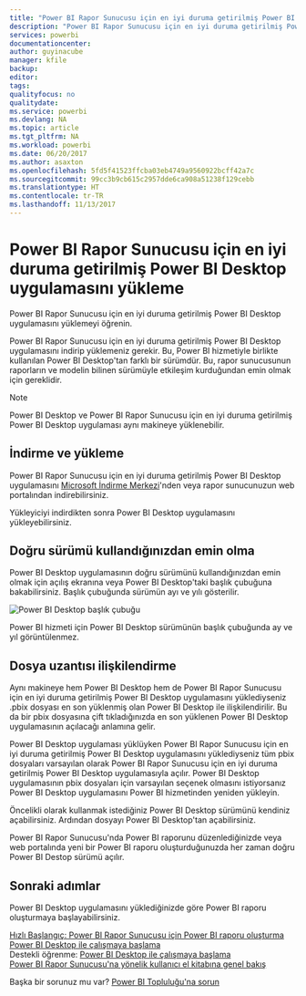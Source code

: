 ```yaml
---
title: "Power BI Rapor Sunucusu için en iyi duruma getirilmiş Power BI Desktop uygulamasını yükleme"
description: "Power BI Rapor Sunucusu için en iyi duruma getirilmiş Power BI Desktop uygulamasını yüklemeyi öğrenin"
services: powerbi
documentationcenter: 
author: guyinacube
manager: kfile
backup: 
editor: 
tags: 
qualityfocus: no
qualitydate: 
ms.service: powerbi
ms.devlang: NA
ms.topic: article
ms.tgt_pltfrm: NA
ms.workload: powerbi
ms.date: 06/20/2017
ms.author: asaxton
ms.openlocfilehash: 5fd5f41523ffcba03eb4749a9560922bcff42a7c
ms.sourcegitcommit: 99cc3b9cb615c2957dde6ca908a51238f129cebb
ms.translationtype: HT
ms.contentlocale: tr-TR
ms.lasthandoff: 11/13/2017
---
```

# <a name="install-power-bi-desktop-optimized-for-power-bi-report-server"></a>Power BI Rapor Sunucusu için en iyi duruma getirilmiş Power BI Desktop uygulamasını yükleme
Power BI Rapor Sunucusu için en iyi duruma getirilmiş Power BI Desktop uygulamasını yüklemeyi öğrenin.

Power BI Rapor Sunucusu için en iyi duruma getirilmiş Power BI Desktop uygulamasını indirip yüklemeniz gerekir. Bu, Power BI hizmetiyle birlikte kullanılan Power BI Desktop'tan farklı bir sürümdür. Bu, rapor sunucusunun raporların ve modelin bilinen sürümüyle etkileşim kurduğundan emin olmak için gereklidir. 

> [!NOTE]
> Power BI Desktop ve Power BI Rapor Sunucusu için en iyi duruma getirilmiş Power BI Desktop uygulaması aynı makineye yüklenebilir.
> 
> 

## <a name="download-and-install"></a>İndirme ve yükleme
Power BI Rapor Sunucusu için en iyi duruma getirilmiş Power BI Desktop uygulamasını [Microsoft İndirme Merkezi](https://go.microsoft.com/fwlink/?linkid=837581)'nden veya rapor sunucunuzun web portalından indirebilirsiniz.

Yükleyiciyi indirdikten sonra Power BI Desktop uygulamasını yükleyebilirsiniz.

## <a name="verify-you-are-using-the-correct-version"></a>Doğru sürümü kullandığınızdan emin olma
Power BI Desktop uygulamasının doğru sürümünü kullandığınızdan emin olmak için açılış ekranına veya Power BI Desktop'taki başlık çubuğuna bakabilirsiniz. Başlık çubuğunda sürümün ayı ve yılı gösterilir.

![](media/install-powerbi-desktop/powerbi-desktop-rs-title-bar.png "Power BI Desktop başlık çubuğu")

Power BI hizmeti için Power BI Desktop sürümünün başlık çubuğunda ay ve yıl görüntülenmez.

## <a name="file-extension-association"></a>Dosya uzantısı ilişkilendirme
Aynı makineye hem Power BI Desktop hem de Power BI Rapor Sunucusu için en iyi duruma getirilmiş Power BI Desktop uygulamasını yüklediyseniz .pbix dosyası en son yüklenmiş olan Power BI Desktop ile ilişkilendirilir. Bu da bir pbix dosyasına çift tıkladığınızda en son yüklenen Power BI Desktop uygulamasının açılacağı anlamına gelir.

Power BI Desktop uygulaması yüklüyken Power BI Rapor Sunucusu için en iyi duruma getirilmiş Power BI Desktop uygulamasını yüklediyseniz tüm pbix dosyaları varsayılan olarak Power BI Rapor Sunucusu için en iyi duruma getirilmiş Power BI Desktop uygulamasıyla açılır. Power BI Desktop uygulamasının pbix dosyaları için varsayılan seçenek olmasını istiyorsanız Power BI Desktop uygulamasını Power BI hizmetinden yeniden yükleyin.

Öncelikli olarak kullanmak istediğiniz Power BI Desktop sürümünü kendiniz açabilirsiniz. Ardından dosyayı Power BI Desktop'tan açabilirsiniz.

Power BI Rapor Sunucusu'nda Power BI raporunu düzenlediğinizde veya web portalında yeni bir Power BI raporu oluşturduğunuzda her zaman doğru Power BI Destop sürümü açılır.

## <a name="next-steps"></a>Sonraki adımlar
Power BI Desktop uygulamasını yüklediğinizde göre Power BI raporu oluşturmaya başlayabilirsiniz.

[Hızlı Başlangıç: Power BI Rapor Sunucusu için Power BI raporu oluşturma](quickstart-create-powerbi-report.md)  
[Power BI Desktop ile çalışmaya başlama](../desktop-getting-started.md)  
Destekli öğrenme: [Power BI Desktop ile çalışmaya başlama](../guided-learning/gettingdata.yml#step-2)  
[Power BI Rapor Sunucusu'na yönelik kullanıcı el kitabına genel bakış](user-handbook-overview.md)

Başka bir sorunuz mu var? [Power BI Topluluğu'na sorun](https://community.powerbi.com/)

